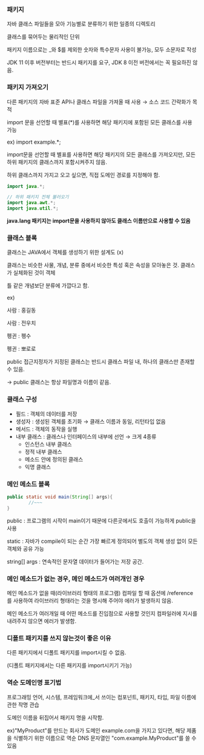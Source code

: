 ### 패키지

자바 클래스 파일들을 모아 기능별로 분류하기 위한 일종의 디렉토리

클래스를 묶어두는 물리적인 단위

패키지 이름으로는 _와 $를 제외한 숫자와 특수문자 사용이 불가능, 모두 소문자로 작성

JDK 11 이후 버전부터는 반드시 패키지를 요구, JDK 8 이전 버전에서는 꼭 필요하진 않음.

### 패키지 가져오기

다른 패키지의 자바 표준 API나 클래스 파일을 가져올 때 사용 → 소스 코드 간략화가 목적

import 문을 선언할 때 별표(*)를 사용하면 해당 패키지에 포함된 모든 클래스를 사용 가능

ex) import example.*;

import문을 선언할 때 별표를 사용하면 해당 패키지의 모든 클래스를 가져오지만, 모든 하위 패키지의 클래스까지 포함시켜주지 않음.

하위 클래스까지 가지고 오고 싶으면, 직접 도메인 경로를 지정해야 함.

```java
import java.*;

// 하위 패키지 전체 불러오기
import java.awt.*;
import java.util.*;
```

**java.lang 패키지는 import문을 사용하지 않아도 클래스 이름만으로 사용할 수 있음**

### 클래스 블록

클래스는 JAVA에서 객체를 생성하기 위한 설계도 (x)

클래스는 비슷한 사물, 개념, 분류 중에서 비슷한 특성 혹은 속성을 모아놓은 것. 클래스가 실체화된 것이 객체

틀 같은 개념보단 분류에 가깝다고 함.

ex)

사람 : 홍길동

사람 : 전우치

펭귄 : 펭수

펭귄 : 뽀로로

public 접근지정자가 지정된 클래스는 반드시 클래스 파일 내, 하나의 클래스만 존재할 수 있음.

→ public 클래스는 항상 파일명과 이름이 같음.

### 클래스 구성

- 필드 : 객체의 데이터를 저장
- 생성자 : 생성된 객체를 초기화 → 클래스 이름과 동일, 리턴타입 없음
- 메서드 : 객체의 동작을 실행
- 내부 클래스 : 클래스나 인터페이스의 내부에 선언 → 크게 4종류
  - 인스턴스 내부 클래스
  - 정적 내부 클래스
  - 메소드 안에 정의된 클래스
  - 익명 클래스

### 메인 메소드 블록

```java
public static void main(String[] args){
		//~~~
}
```

public : 프로그램의 시작이 main이기 때문에 다른곳에서도 호출이 가능하게 public을 사용

static : 자바가 compile이 되는 순간 가장 빠르게 정의되어 별도의 객체 생성 없이 모든 객체와 공유 가능

string[] args : 연속적인 문자열 데이터가 들어가는 저장 공간.

### 메인 메소드가 없는 경우, 메인 메소드가 여러개인 경우

메인 메소드가 없을 때(라이브러리 형태의 프로그램) 컴파일 할 때 옵션에 /reference를 사용하여 라이브러리 형태라는 것을 명시해 주어야 에러가 발생하지 않음.

메인 메소드가 여러개일 때 어떤 메소드를 진입점으로 사용할 것인지 컴파일러에 지시를 내려주지 않으면 에러가 발생함.

### 디폴트 패키지를 쓰지 않는것이 좋은 이유

다른 패키지에서 디폴트 패키지를 import시킬 수 없음.

(디폴트 패키지에서는 다른 패키지를 import시키기 가능)

### **역순 도메인명 표기법**

프로그래밍 언어, 시스템, 프레임워크에_서 쓰이는 컴포넌트, 패키지, 타입, 파일 이름에 관한 작명 관습

도메인 이름을 뒤집어서 패키지 명을 시작함.

ex)"MyProduct"를 만드는 회사가 도메인 example.com을 가지고 있다면, 해당 제품을 식별하기 위한 이름으로 역순 DNS 문자열인 "com.example.MyProduct"를 쓸 수 있음